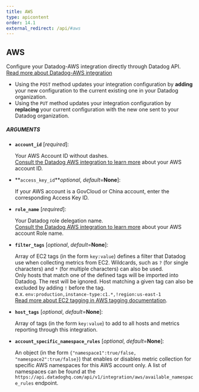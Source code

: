 ```yaml
---
title: AWS
type: apicontent
order: 14.1
external_redirect: /api/#aws
---
```


## AWS

Configure your Datadog-AWS integration directly through Datadog API.  
[Read more about Datadog-AWS integration][1]

* Using the `POST` method updates your integration configuration by **adding** your new configuration to the current existing one in your Datadog organization. 
* Using the `PUT` method updates your integration configuration by **replacing** your current configuration with the new one sent to your Datadog organization.

##### ARGUMENTS

* **`account_id`** [*required*]:  
    
    Your AWS Account ID without dashes.  
    [Consult the Datadog AWS integration to learn more][2] about your AWS account ID.

* **`access_key_id`***optional*, *default*=**None**]:

    If your AWS account is a GovCloud or China account, enter the corresponding Access Key ID.

* **`role_name`** [*required*]:  

    Your Datadog role delegation name.  
    [Consult the Datadog AWS integration to learn more][3] about your AWS account Role name.

* **`filter_tags`** [*optional*, *default*=**None**]:  
    
    Array of EC2 tags (in the form `key:value`) defines a filter that Datadog use when collecting metrics from EC2. Wildcards, such as `?` (for single characters) and `*` (for multiple characters) can also be used.  
    Only hosts that match one of the defined tags will be imported into Datadog. The rest will be ignored. Host matching a given tag can also be excluded by adding `!` before the tag.  
    e.x. `env:production,instance-type:c1.*,!region:us-east-1`  
    [Read more about EC2 tagging in AWS tagging documentation][4].

* **`host_tags`** [*optional*, *default*=**None**]:  
    
    Array of tags (in the form `key:value`) to add to all hosts and metrics reporting through this integration.

* **`account_specific_namespace_rules`** [*optional*, *default*=**None**]:
 
    An object (in the form `{"namespace1":true/false, "namespace2":true/false}`) that enables or disables metric collection for specific AWS namespaces for this AWS account only. A list of namespaces can be found at the `https://api.datadoghq.com/api/v1/integration/aws/available_namespace_rules` endpoint.

[1]: /integrations/amazon_web_services
[2]: https://docs.datadoghq.com/integrations/amazon_web_services/#configuration
[3]: https://docs.datadoghq.com/integrations/amazon_web_services/#installation
[4]: https://docs.aws.amazon.com/AWSEC2/latest/UserGuide/Using_Tags.html
